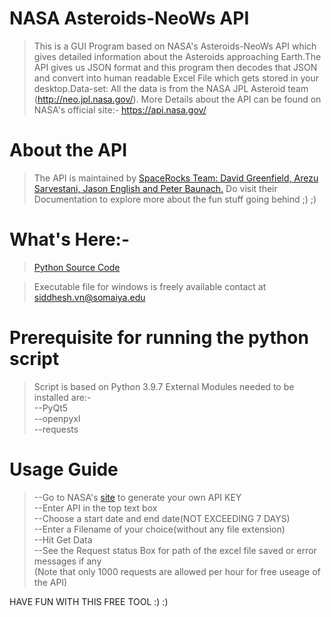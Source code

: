 # NASA Asteroids-NeoWs API

>This is a GUI Program based on NASA's Asteroids-NeoWs API which gives detailed information about the Asteroids approaching Earth.The API gives us JSON format and this program then decodes that JSON and convert into human readable Excel File which gets stored in your desktop.Data-set: All the data is from the NASA JPL Asteroid team (http://neo.jpl.nasa.gov/).
More Details about the API can be found on NASA's official site:-
https://api.nasa.gov/

# About the API
>The API is maintained by [SpaceRocks Team: David Greenfield, Arezu Sarvestani, Jason English and Peter Baunach.](https://github.com/SpaceRocks/)
Do visit their Documentation to explore more about the fun stuff going behind ;) ;)

# What's Here:-
>[Python Source Code](https://github.com/siddhesh010/NASA-ASTEROID-API/blob/main/NASA-ASTEROID-FINDER.py)

>Executable file for windows is freely available 
contact at siddhesh.vn@somaiya.edu

# Prerequisite for running the python script

> Script is based on Python 3.9.7
External Modules needed to be installed are:- <br />
--PyQt5  <br />
--openpyxl <br />
--requests <br />

# Usage Guide
> --Go to NASA's [site](https://api.nasa.gov/) to generate your own API KEY <br />
--Enter API in the top text box <br />
--Choose a start date and end date(NOT EXCEEDING 7 DAYS) <br />
--Enter a Filename of your choice(without any file extension) <br />
--Hit Get Data <br />
--See the Request status Box for path of the excel file saved or error messages if any <br />
(Note that only 1000 requests are allowed per hour for free useage of the API) <br />

 HAVE FUN WITH THIS FREE TOOL :) :)
 

